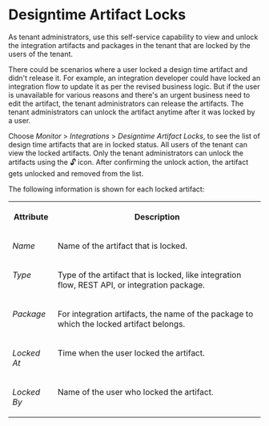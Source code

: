 <!-- loio5b3ecb8c0300446daa2f196e74943a42 -->

<link rel="stylesheet" type="text/css" href="../css/sap-icons.css"/>

# Designtime Artifact Locks

As tenant administrators, use this self-service capability to view and unlock the integration artifacts and packages in the tenant that are locked by the users of the tenant.

There could be scenarios where a user locked a design time artifact and didn't release it. For example, an integration developer could have locked an integration flow to update it as per the revised business logic. But if the user is unavailable for various reasons and there's an urgent business need to edit the artifact, the tenant administrators can release the artifacts. The tenant administrators can unlock the artifact anytime after it was locked by a user.

Choose *Monitor* \> *Integrations* \> *Designtime Artifact Locks*, to see the list of design time artifacts that are in locked status. All users of the tenant can view the locked artifacts. Only the tenant administrators can unlock the artifacts using the :unlock: icon. After confirming the unlock action, the artifact gets unlocked and removed from the list.

The following information is shown for each locked artifact:


<table>
<tr>
<th valign="top">

Attribute



</th>
<th valign="top">

Description



</th>
</tr>
<tr>
<td valign="top">

 *Name* 



</td>
<td valign="top">

Name of the artifact that is locked.



</td>
</tr>
<tr>
<td valign="top">

 *Type* 



</td>
<td valign="top">

Type of the artifact that is locked, like integration flow, REST API, or integration package.



</td>
</tr>
<tr>
<td valign="top">

 *Package* 



</td>
<td valign="top">

For integration artifacts, the name of the package to which the locked artifact belongs.



</td>
</tr>
<tr>
<td valign="top">

 *Locked At* 



</td>
<td valign="top">

Time when the user locked the artifact.



</td>
</tr>
<tr>
<td valign="top">

 *Locked By* 



</td>
<td valign="top">

Name of the user who locked the artifact.



</td>
</tr>
</table>

